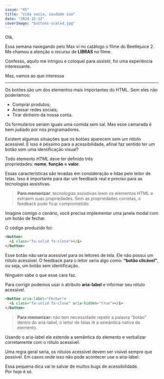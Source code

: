 ```yaml
---
issue: "45"
title: "Vida vazia, saudade sua"
date: "2024-12-12"
coverImage: "buttons-scaled.jpg"
---
```


Olá,

Essa semana navegando pelo Max vi no catálogo o filme do Beetlejuice 2. Me chamou a atenção o recurso de **LIBRAS** no filme.

Confesso, aquilo me intrigou e coloquei para assistir, foi uma experiência interessante.

Mas, vamos ao que interessa

* * *

Os botões são um dos elementos mais importantes do HTML. Sem eles não poderíamos:

- Comprar produtos;
- Acessar redes sociais;
- Tirar dinheiro da nossa conta.

Os formulários seriam iguais uma comida sem sal. Mas esse camarada é bem judiado por nós programadores.

Existem algumas situações que os botões aparecem sem um rótulo acessível. E isso é péssimo para a acessibilidade, afinal faz sentido ter um botão sem uma identificação visual?

Todo elemento HTML deve ter definido três propriedades: **nome**, **função** e **valor**.

Essas características são levadas em consideração e lidas pelo leitor de telas. Isso é importante para dar um feedback real e preciso para as tecnologias assistivas.

> **Para memorizar**: tecnologias assistivas leem os elementos HTML e extraem suas propriedades. Sem as propriedades corretas, o feedback pode ficar comprometido.

Imagine comigo o cenário, você precisa implementar uma janela modal com um botão de fechar.  
  
O código produzido foi:

```html
<button>
  <i class="fa-solid fa-close"></i>
</button>
```

Esse botão não seria acessível para os leitores de tela. Ele não possui um rótulo acessível. O feedback para o leitor seria algo como: **“botão clicável”**, ou seja, um botão sem identificação.

Ninguém sabe o que esse cara faz.

Para corrigir podemos usar o atributo **aria-label** e informar seu rótulo acessível.

```html
<button aria-label="Fechar">
  <i class="fa-solid fa-close" aria-hidden="true"></i>
</button>
```

> **Para memorizar:** não tem necessidade repetir a palavra “botão” dentro do aria-label, o leitor de telas lê a semântica nativa do elemento.

Usando o aria-label ele estende a semântica do elemento e verbalizar corretamente com o rótulo acessível.

Uma regra geral seria, os rótulos acessível devem ser visível sempre que possível. Em casos onde isso não pode acontecer use o aria-label.

Essa pequena dica vai te salvar de muitos bugs de acessibilidade.  
Por hoje é só.
